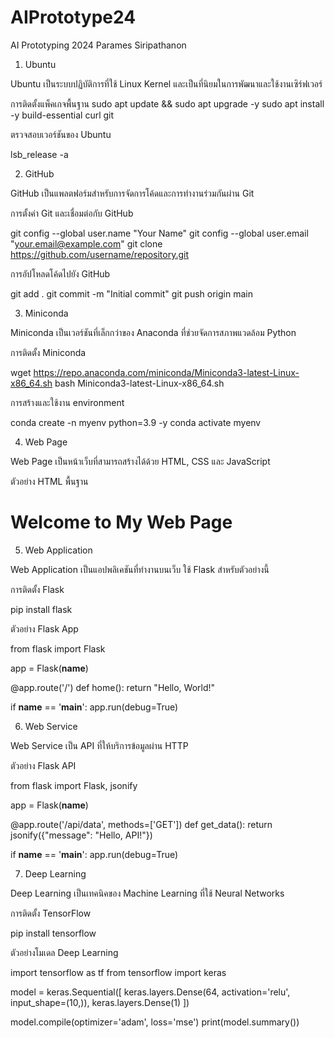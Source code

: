 # AIPrototype24
AI Prototyping 2024 Parames Siripathanon
1. Ubuntu

Ubuntu เป็นระบบปฏิบัติการที่ใช้ Linux Kernel และเป็นที่นิยมในการพัฒนาและใช้งานเซิร์ฟเวอร์

การติดตั้งแพ็คเกจพื้นฐาน
sudo apt update && sudo apt upgrade -y
sudo apt install -y build-essential curl git

ตรวจสอบเวอร์ชันของ Ubuntu

lsb_release -a

2. GitHub

GitHub เป็นแพลตฟอร์มสำหรับการจัดการโค้ดและการทำงานร่วมกันผ่าน Git

การตั้งค่า Git และเชื่อมต่อกับ GitHub

git config --global user.name "Your Name"
git config --global user.email "your.email@example.com"
git clone https://github.com/username/repository.git

การอัปโหลดโค้ดไปยัง GitHub

git add .
git commit -m "Initial commit"
git push origin main

3. Miniconda

Miniconda เป็นเวอร์ชันที่เล็กกว่าของ Anaconda ที่ช่วยจัดการสภาพแวดล้อม Python

การติดตั้ง Miniconda

wget https://repo.anaconda.com/miniconda/Miniconda3-latest-Linux-x86_64.sh
bash Miniconda3-latest-Linux-x86_64.sh

การสร้างและใช้งาน environment

conda create -n myenv python=3.9 -y
conda activate myenv

4. Web Page

Web Page เป็นหน้าเว็บที่สามารถสร้างได้ด้วย HTML, CSS และ JavaScript

ตัวอย่าง HTML พื้นฐาน

<!DOCTYPE html>
<html>
<head>
    <title>My Web Page</title>
</head>
<body>
    <h1>Welcome to My Web Page</h1>
</body>
</html>

5. Web Application

Web Application เป็นแอปพลิเคชันที่ทำงานบนเว็บ ใช้ Flask สำหรับตัวอย่างนี้

การติดตั้ง Flask

pip install flask

ตัวอย่าง Flask App

from flask import Flask

app = Flask(__name__)

@app.route('/')
def home():
    return "Hello, World!"

if __name__ == '__main__':
    app.run(debug=True)

6. Web Service

Web Service เป็น API ที่ให้บริการข้อมูลผ่าน HTTP

ตัวอย่าง Flask API

from flask import Flask, jsonify

app = Flask(__name__)

@app.route('/api/data', methods=['GET'])
def get_data():
    return jsonify({"message": "Hello, API!"})

if __name__ == '__main__':
    app.run(debug=True)

7. Deep Learning

Deep Learning เป็นเทคนิคของ Machine Learning ที่ใช้ Neural Networks

การติดตั้ง TensorFlow

pip install tensorflow

ตัวอย่างโมเดล Deep Learning

import tensorflow as tf
from tensorflow import keras

model = keras.Sequential([
    keras.layers.Dense(64, activation='relu', input_shape=(10,)),
    keras.layers.Dense(1)
])

model.compile(optimizer='adam', loss='mse')
print(model.summary())


